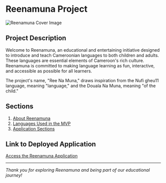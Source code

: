 # Reenamuna Project

![Reenamuna Cover Image](https://github.com/noungajo/reenamouna/assets/74459608/660a74a2-9d59-46ec-bcb0-1d00c37ad686)

## Project Description

Welcome to Reenamuna, an educational and entertaining initiative designed to introduce and teach Cameroonian languages to both children and adults. These languages are essential elements of Cameroon's rich culture. Reenamuna is committed to making language learning as fun, interactive, and accessible as possible for all learners.

The project's name, "Ree Na Muna," draws inspiration from the Nufi gheu11 language, meaning "language," and the Douala Na Muna, meaning "of the child."

## Sections

1. [About Reenamuna](a_propos.md) <!-- Explore our mission and objectives -->
2. [Languages Used in the MVP](langues_utilisees.md) <!-- Discover specific languages and associated regions -->
3. [Application Sections](section_application.md) <!-- Dive into our various educational sections -->

## Link to Deployed Application

[Access the Reenamuna Application](https://github.com/noungajo/reenamouna/releases/tag/v1.2-stable) <!-- Experience Reenamuna -->


---

*Thank you for exploring Reenamuna and being part of our educational journey!*

